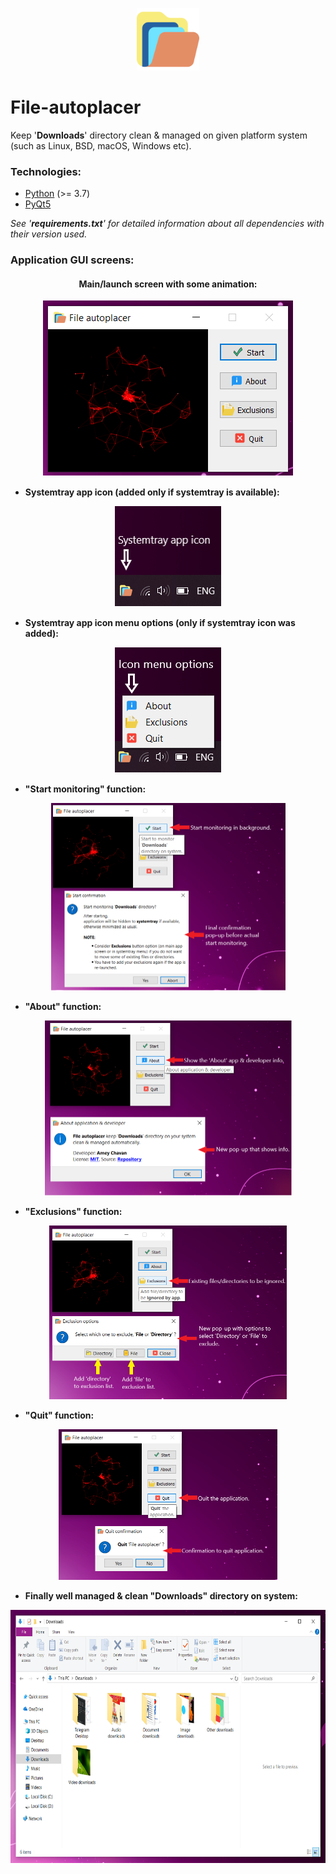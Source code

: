 <p align="center"><img src="icons/app_logo.png" width="100px" height="100px" /></p>

# File-autoplacer
Keep '**Downloads**' directory clean &amp; managed on given platform system (such as Linux, BSD, macOS, Windows etc).


### Technologies:
- [Python](https://www.python.org/) (>= 3.7)
- [PyQt5](https://pypi.org/project/PyQt5/)

*See '**requirements.txt**' for detailed information about all dependencies with their version used.*

### Application GUI screens:
<H4 align="center">Main/launch screen with some animation:</H4>
<p align="center"><img src="AppScreens/Main_app.png" /></p>

- **Systemtray app icon (added only if systemtray is available):**
<p align="center"><img src="AppScreens/Systemtray_app_icon.png" /></p>

- **Systemtray app icon menu options (only if systemtray icon was added):**
<p align="center"><img src="AppScreens/Systemtray_icon_menu_options.png" /></p>

- **"Start monitoring" function:**
<p align="center"><img src="AppScreens/Start_Function.png" width="375px" height="300px" /></p>

- **"About" function:**
<p align="center"><img src="AppScreens/About_Function.png" width="395px" height="280px" /></p>

- **"Exclusions" function:**
<p align="center"><img src="AppScreens/Exclusions_Function.png" width="380px" height="278px" /></p>

- **"Quit" function:**
<p align="center"><img src="AppScreens/Quit_Function.png" width="350px" height="241px" /></p>

- **Finally well managed & clean "Downloads" directory on system:**
<p align="center"><img src="AppScreens/Managed_downloads.png" width="680px" height="405px" /></p>
